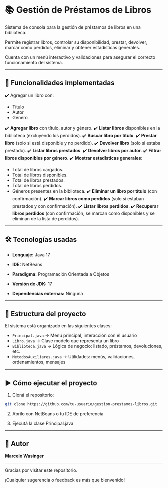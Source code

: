 # 📚 Gestión de Préstamos de Libros

Sistema de consola para la gestión de préstamos de libros en una biblioteca.  

Permite registrar libros, controlar su disponibilidad, prestar, devolver, marcar como perdidos, eliminar y obtener estadísticas generales.  

Cuenta con un menú interactivo y validaciones para asegurar el correcto funcionamiento del sistema.

---

## 🚀 Funcionalidades implementadas

✔️ Agregar un libro con:  

- Título  
- Autor  
- Género

✔️ **Agregar libro** con título, autor y género.
✔️ **Listar libros** disponibles en la biblioteca (excluyendo los perdidos).
✔️ **Buscar libro por título**.
✔️ **Prestar libro** (solo si está disponible y no perdido).
✔️ **Devolver libro** (solo si estaba prestado).
✔️ **Listar libros prestados**.
✔️ **Devolver libros por autor**.
✔️ **Filtrar libros disponibles por género**.
✔️ **Mostrar estadísticas generales**:  
   - Total de libros cargados.  
   - Total de libros disponibles.  
   - Total de libros prestados.  
   - Total de libros perdidos.  
   - Géneros presentes en la biblioteca.
✔️ **Eliminar un libro por título** (con confirmación).
✔️ **Marcar libros como perdidos** (solo si estaban prestados y con confirmación).
✔️ **Listar libros perdidos**.
✔️ **Recuperar libros perdidos** (con confirmación, se marcan como disponibles y se eliminan de la lista de perdidos).

---

## 🛠️ Tecnologías usadas

- **Lenguaje:** Java 17  

- **IDE:** NetBeans  

- **Paradigma:** Programación Orientada a Objetos  

- **Versión de JDK:** 17  

- **Dependencias externas:** Ninguna

---

## 📁 Estructura del proyecto

El sistema está organizado en las siguientes clases:

- `Principal.java` → Menú principal, interacción con el usuario  
- `Libro.java` → Clase modelo que representa un libro  
- `Biblioteca.java` → Lógica de negocio: listado, préstamos, devoluciones, etc.  
- `MetodosAuxiliares.java` → Utilidades: menús, validaciones, ordenamientos, mensajes

---

## ▶️ Cómo ejecutar el proyecto

1. Cloná el repositorio:

```bash
git clone https://github.com/tu-usuario/gestion-prestamos-libros.git
```

2. Abrilo con NetBeans o tu IDE de preferencia

3. Ejecutá la clase Principal.java

---

## 👤 Autor

**Marcelo Wasinger**

---

Gracias por visitar este repositorio.  

¡Cualquier sugerencia o feedback es más que bienvenido!